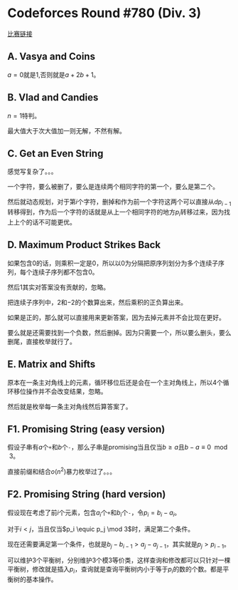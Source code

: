 # Codeforces Round #780 (Div. 3)

[比赛链接](http://codeforces.com/contest/1660)

## A. Vasya and Coins

$a=0$就是1,否则就是$a + 2b + 1$。

## B. Vlad and Candies

$n=1$特判。

最大值大于次大值加一则无解，不然有解。

## C. Get an Even String

感觉写复杂了。。。

一个字符，要么被删了，要么是连续两个相同字符的第一个，要么是第二个。

然后就动态规划，对于第$i$个字符，删掉和作为前一个字符这两个可以直接从$dp_{i-1}$转移得到，作为后一个字符的话就是从上一个相同字符的地方$p_i$转移过来，因为找上上个的话不可能更优。

## D. Maximum Product Strikes Back

如果包含$0$的话，则乘积一定是$0$，所以以$0$为分隔把原序列划分为多个连续子序列，每个连续子序列都不包含$0$。

然后$1$其实对答案没有贡献的，忽略。

把连续子序列中，$2$和$-2$的个数算出来，然后乘积的正负算出来。

如果是正的，那么就可以直接用来更新答案，因为去掉元素并不会比现在更好。

要么就是还需要找到一个负数，然后删掉。因为只需要一个，所以要么删头，要么删尾，直接枚举就行了。

## E. Matrix and Shifts

原本在一条主对角线上的元素，循环移位后还是会在一个主对角线上，所以4个循环移位操作并不会改变结果，忽略。

然后就是枚举每一条主对角线然后算答案了。

## F1. Promising String (easy version)

假设子串有$a$个`+`和$b$个`-`，那么子串是promising当且仅当$b \ge a$且$b - a \equiv 0 \mod 3$。

直接前缀和结合$o(n^2)$暴力枚举过了。。。

## F2. Promising String (hard version)

假设现在考虑了前$i$个元素，包含$a_i$个`+`和$b_i$个`-`，令$p_i = b_i - a_i$。

对于$i < j$，当且仅当$p_i \equic p_j \mod 3$时，满足第二个条件。

现在还需要满足第一个条件，也就是$b_j - b_{i - 1} > a_j - a_{j - 1}$，其实就是$p_j > p_{i - 1}$。

可以维护3个平衡树，分别维护3个模3等价类，这样查询和修改都可以只针对一棵平衡树，修改就是插入$p_i$，查询就是查询平衡树内小于等于$p_i$的数的个数。都是平衡树的基本操作。